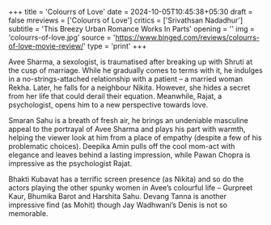 +++
title = 'Colourrs of Love'
date = 2024-10-05T10:45:38+05:30
draft = false
mreviews = ['Colourrs of Love']
critics = ['Srivathsan Nadadhur']
subtitle = 'This Breezy Urban Romance Works In Parts'
opening = ''
img = 'colourrs-of-love.jpg'
source = 'https://www.binged.com/reviews/colourrs-of-love-movie-review/'
type = 'print'
+++

Avee Sharma, a sexologist, is traumatised after breaking up with Shruti at the cusp of marriage. While he gradually comes to terms with it, he indulges in a no-strings-attached relationship with a patient – a married woman Rekha. Later, he falls for a neighbour Nikita. However, she hides a secret from her life that could derail their equation. Meanwhile, Rajat, a psychologist, opens him to a new perspective towards love.

Smaran Sahu is a breath of fresh air, he brings an undeniable masculine appeal to the portrayal of Avee Sharma and plays his part with warmth, helping the viewer look at him from a place of empathy (despite a few of his problematic choices). Deepika Amin pulls off the cool mom-act with elegance and leaves behind a lasting impression, while Pawan Chopra is impressive as the psychologist Rajat.

Bhakti Kubavat has a terrific screen presence (as Nikita) and so do the actors playing the other spunky women in Avee’s colourful life – Gurpreet Kaur, Bhumika Barot and Harshita Sahu. Devang Tanna is another impressive find (as Mohit) though Jay Wadhwani’s Denis is not so memorable.
